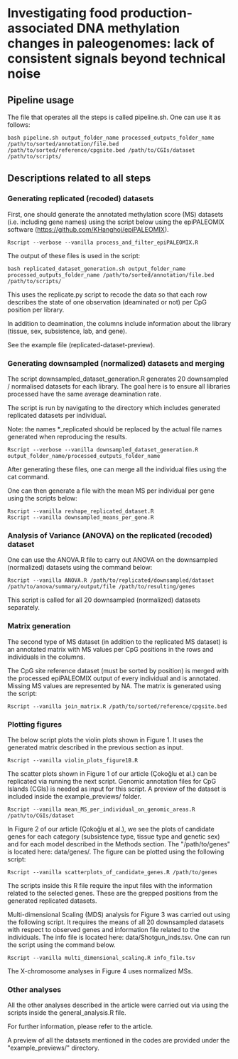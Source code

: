 
# Investigating food production-associated DNA methylation changes in paleogenomes: lack of consistent signals beyond technical noise

## Pipeline usage

The file that operates all the steps is called pipeline.sh. One can use it as follows:

```
bash pipeline.sh output_folder_name processed_outputs_folder_name /path/to/sorted/annotation/file.bed /path/to/sorted/reference/cpgsite.bed /path/to/CGIs/dataset /path/to/scripts/
```

## Descriptions related to all steps

### Generating replicated (recoded) datasets

First, one should generate the annotated methylation score (MS) datasets (i.e. including gene names) using the script below using the epiPALEOMIX software (https://github.com/KHanghoj/epiPALEOMIX). 

```
Rscript --verbose --vanilla process_and_filter_epiPALEOMIX.R
```

The output of these files is used in the script:

```
bash replicated_dataset_generation.sh output_folder_name processed_outputs_folder_name /path/to/sorted/annotation/file.bed /path/to/scripts/
```

This uses the replicate.py script to recode the data so that each row describes the state of one observation (deaminated or not) per CpG position per library. 

In addition to deamination, the columns include information about the library (tissue, sex, subsistence, lab, and gene). 

See the example file (replicated-dataset-preview).


### Generating downsampled (normalized) datasets and merging

The script downsampled_dataset_generation.R generates 20 downsampled / normalised datasets for each library. The goal here is to ensure all libraries processed have the same average deamination rate. 

The script is run by navigating to the directory which includes generated replicated datasets per individual.

Note: the names *_replicated should be replaced by the actual file names generated when reproducing the results.
  
```
Rscript --verbose --vanilla downsampled_dataset_generation.R output_folder_name/processed_outputs_folder_name
```

After generating these files, one can merge all the individual files using the cat command.

One can then generate a file with the mean MS per individual per gene using the scripts below:

```
Rscript --vanilla reshape_replicated_dataset.R
Rscript --vanilla downsampled_means_per_gene.R
```

### Analysis of Variance (ANOVA) on the replicated (recoded) dataset

One can use the ANOVA.R file to carry out ANOVA on the downsampled (normalized) datasets using the command below:

```
Rscript --vanilla ANOVA.R /path/to/replicated/downsampled/dataset /path/to/anova/summary/output/file /path/to/resulting/genes
```

This script is called for all 20 downsampled (normalized) datasets separately.


### Matrix generation

The second type of MS dataset (in addition to the replicated MS dataset) is an annotated matrix with MS values per CpG positions in the rows and individuals in the columns.

The CpG site reference dataset (must be sorted by position) is merged with the processed epiPALEOMIX output of every individual and is annotated. Missing MS values are represented by NA. The matrix is generated using the script:

```
Rscript --vanilla join_matrix.R /path/to/sorted/reference/cpgsite.bed
```


### Plotting figures  

The below script plots the violin plots shown in Figure 1. It uses the generated matrix described in the previous section as input.

  
```
Rscript --vanilla violin_plots_figure1B.R
```

The scatter plots shown in Figure 1 of our article (Çokoğlu et al.) can be replicated via running the next script. Genomic annotation files for CpG Islands (CGIs) is needed as input for this script. A preview of the dataset is included inside the example_previews/ folder.

```
Rscript --vanilla mean_MS_per_individual_on_genomic_areas.R /path/to/CGIs/dataset
```

 
In Figure 2 of our article (Çokoğlu et al.), we see the plots of candidate genes for each category (subsistence type, tissue type and genetic sex) and for each model described in the Methods section. The "/path/to/genes" is located here: data/genes/. The figure can be plotted using the following script:

```
Rscript --vanilla scatterplots_of_candidate_genes.R /path/to/genes
```

The scripts inside this R file require the input files with the information related to the selected genes. These are the grepped positions from the generated replicated datasets.

Multi-dimensional Scaling (MDS) analysis for Figure 3 was carried out using the following script. It requires the means of all 20 downsampled datasets with respect to observed genes and information file related to the individuals. The info file is located here: data/Shotgun_inds.tsv. One can run the script using the command below. 

```
Rscript --vanilla multi_dimensional_scaling.R info_file.tsv
```

The X-chromosome analyses in Figure 4 uses normalized MSs.

### Other analyses

All the other analyses described in the article were carried out via using the scripts inside the general_analysis.R file.

For further information, please refer to the article.

A preview of all the datasets mentioned in the codes are provided under the "example_previews/" directory.
